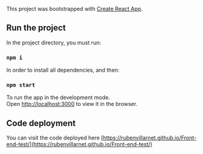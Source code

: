 This project was bootstrapped with [Create React App](https://github.com/facebook/create-react-app).

## Run the project

In the project directory, you must run:

### `npm i`

In order to install all dependencies, and then:

### `npm start`

To run the app in the development mode.<br>
Open [http://localhost:3000](http://localhost:3000) to view it in the browser.

## Code deployment
You can visit the code deployed here [https://rubenvillarnet.github.io/Front-end-test/](https://rubenvillarnet.github.io/Front-end-test/)